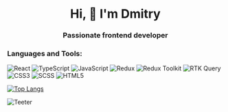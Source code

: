 <div align="center">
  <h1>Hi, 👋 I'm Dmitry</h1>

  ### Passionate frontend developer
</div>

### Languages and Tools:
![React](https://img.shields.io/badge/React-61DAFB?style=for-the-badge&logo=react&logoColor=white)
![TypeScript](https://img.shields.io/badge/TypeScript-3178C6?style=for-the-badge&logo=typescript&logoColor=white)
![JavaScript](https://img.shields.io/badge/JavaScript-F7DF1E?style=for-the-badge&logo=javascript&logoColor=black)
![Redux](https://img.shields.io/badge/Redux-764ABC?style=for-the-badge&logo=redux&logoColor=white)
![Redux Toolkit](https://img.shields.io/badge/Redux_Toolkit-764ABC?style=for-the-badge&logo=redux&logoColor=white)
![RTK Query](https://img.shields.io/badge/RTK_Query-764ABC?style=for-the-badge&logo=redux&logoColor=white)
![CSS3](https://img.shields.io/badge/CSS3-1572B6?style=for-the-badge&logo=css3&logoColor=white)
![SCSS](https://img.shields.io/badge/SCSS-CC6699?style=for-the-badge&logo=sass&logoColor=white)
![HTML5](https://img.shields.io/badge/HTML5-E34F26?style=for-the-badge&logo=html5&logoColor=white)
<div>

[![Top Langs](https://github-readme-stats.vercel.app/api/top-langs/?username=dmitry-ded&layout=donut&title_color=dda0dd&text_color=40e0d0&bg_color=0d1117)](https://github.com/dmitry-ded)

![Teeter](https://raw.githubusercontent.com/mscoutermarsh/mscoutermarsh/refs/heads/master/teeter.gif)
